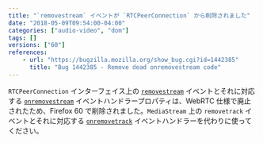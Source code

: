 ```yaml
---
title: "`removestream` イベントが `RTCPeerConnection` から削除されました"
date: "2018-05-09T09:54:00-04:00"
categories: ["audio-video", "dom"]
tags: []
versions: ["60"]
references:
    - url: "https://bugzilla.mozilla.org/show_bug.cgi?id=1442385"
      title: "Bug 1442385 - Remove dead onremovestream code"
---
```

`RTCPeerConnection` インターフェイス上の [`removestream`](https://developer.mozilla.org/ja/docs/Web/Events/removestream) イベントとそれに対応する [`onremovestream`](https://developer.mozilla.org/ja/docs/Web/API/RTCPeerConnection/onremovestream) イベントハンドラープロパティは、WebRTC 仕様で廃止されたため、Firefox 60 で削除されました。`MediaStream` 上の `removetrack` イベントとそれに対応する [`onremovetrack`](https://developer.mozilla.org/ja/docs/Web/API/MediaStream/onremovetrack) イベントハンドラーを代わりに使ってください。
